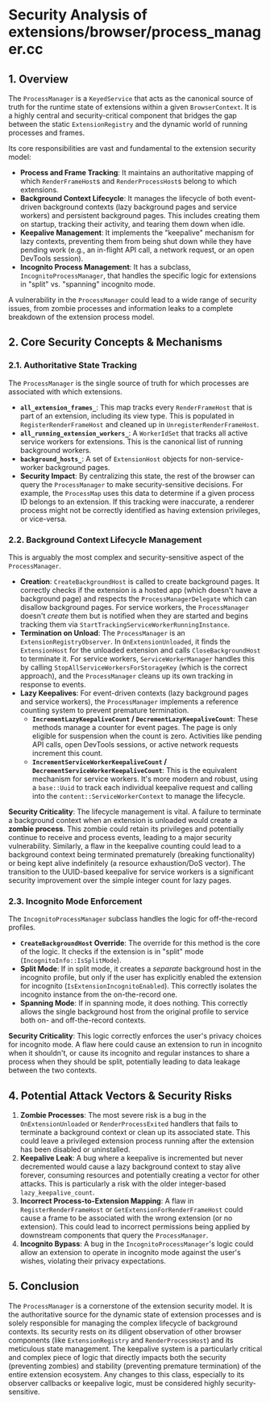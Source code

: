 # Security Analysis of extensions/browser/process_manager.cc

## 1. Overview

The `ProcessManager` is a `KeyedService` that acts as the canonical source of truth for the runtime state of extensions within a given `BrowserContext`. It is a highly central and security-critical component that bridges the gap between the static `ExtensionRegistry` and the dynamic world of running processes and frames.

Its core responsibilities are vast and fundamental to the extension security model:
-   **Process and Frame Tracking**: It maintains an authoritative mapping of which `RenderFrameHost`s and `RenderProcessHost`s belong to which extensions.
-   **Background Context Lifecycle**: It manages the lifecycle of both event-driven background contexts (lazy background pages and service workers) and persistent background pages. This includes creating them on startup, tracking their activity, and tearing them down when idle.
-   **Keepalive Management**: It implements the "keepalive" mechanism for lazy contexts, preventing them from being shut down while they have pending work (e.g., an in-flight API call, a network request, or an open DevTools session).
-   **Incognito Process Management**: It has a subclass, `IncognitoProcessManager`, that handles the specific logic for extensions in "split" vs. "spanning" incognito mode.

A vulnerability in the `ProcessManager` could lead to a wide range of security issues, from zombie processes and information leaks to a complete breakdown of the extension process model.

## 2. Core Security Concepts & Mechanisms

### 2.1. Authoritative State Tracking

The `ProcessManager` is the single source of truth for which processes are associated with which extensions.
-   **`all_extension_frames_`**: This map tracks every `RenderFrameHost` that is part of an extension, including its view type. This is populated in `RegisterRenderFrameHost` and cleaned up in `UnregisterRenderFrameHost`.
-   **`all_running_extension_workers_`**: A `WorkerIdSet` that tracks all active service workers for extensions. This is the canonical list of running background workers.
-   **`background_hosts_`**: A set of `ExtensionHost` objects for non-service-worker background pages.
-   **Security Impact**: By centralizing this state, the rest of the browser can query the `ProcessManager` to make security-sensitive decisions. For example, the `ProcessMap` uses this data to determine if a given process ID belongs to an extension. If this tracking were inaccurate, a renderer process might not be correctly identified as having extension privileges, or vice-versa.

### 2.2. Background Context Lifecycle Management

This is arguably the most complex and security-sensitive aspect of the `ProcessManager`.

-   **Creation**: `CreateBackgroundHost` is called to create background pages. It correctly checks if the extension is a hosted app (which doesn't have a background page) and respects the `ProcessManagerDelegate` which can disallow background pages. For service workers, the `ProcessManager` doesn't *create* them but is notified when they are started and begins tracking them via `StartTrackingServiceWorkerRunningInstance`.
-   **Termination on Unload**: The `ProcessManager` is an `ExtensionRegistryObserver`. In `OnExtensionUnloaded`, it finds the `ExtensionHost` for the unloaded extension and calls `CloseBackgroundHost` to terminate it. For service workers, `ServiceWorkerManager` handles this by calling `StopAllServiceWorkersForStorageKey` (which is the correct approach), and the `ProcessManager` cleans up its own tracking in response to events.
-   **Lazy Keepalives**: For event-driven contexts (lazy background pages and service workers), the `ProcessManager` implements a reference counting system to prevent premature termination.
    -   **`IncrementLazyKeepaliveCount` / `DecrementLazyKeepaliveCount`**: These methods manage a counter for event pages. The page is only eligible for suspension when the count is zero. Activities like pending API calls, open DevTools sessions, or active network requests increment this count.
    -   **`IncrementServiceWorkerKeepaliveCount` / `DecrementServiceWorkerKeepaliveCount`**: This is the equivalent mechanism for service workers. It's more modern and robust, using a `base::Uuid` to track each individual keepalive request and calling into the `content::ServiceWorkerContext` to manage the lifecycle.

**Security Criticality**: The lifecycle management is vital. A failure to terminate a background context when an extension is unloaded would create a **zombie process**. This zombie could retain its privileges and potentially continue to receive and process events, leading to a major security vulnerability. Similarly, a flaw in the keepalive counting could lead to a background context being terminated prematurely (breaking functionality) or being kept alive indefinitely (a resource exhaustion/DoS vector). The transition to the UUID-based keepalive for service workers is a significant security improvement over the simple integer count for lazy pages.

### 2.3. Incognito Mode Enforcement

The `IncognitoProcessManager` subclass handles the logic for off-the-record profiles.
-   **`CreateBackgroundHost` Override**: The override for this method is the core of the logic. It checks if the extension is in "split" mode (`IncognitoInfo::IsSplitMode`).
-   **Split Mode**: If in split mode, it creates a *separate* background host in the incognito profile, but only if the user has explicitly enabled the extension for incognito (`IsExtensionIncognitoEnabled`). This correctly isolates the incognito instance from the on-the-record one.
-   **Spanning Mode**: If in spanning mode, it does nothing. This correctly allows the single background host from the original profile to service both on- and off-the-record contexts.

**Security Criticality**: This logic correctly enforces the user's privacy choices for incognito mode. A flaw here could cause an extension to run in incognito when it shouldn't, or cause its incognito and regular instances to share a process when they should be split, potentially leading to data leakage between the two contexts.

## 4. Potential Attack Vectors & Security Risks

1.  **Zombie Processes**: The most severe risk is a bug in the `OnExtensionUnloaded` or `RenderProcessExited` handlers that fails to terminate a background context or clean up its associated state. This could leave a privileged extension process running after the extension has been disabled or uninstalled.
2.  **Keepalive Leak**: A bug where a keepalive is incremented but never decremented would cause a lazy background context to stay alive forever, consuming resources and potentially creating a vector for other attacks. This is particularly a risk with the older integer-based `lazy_keepalive_count`.
3.  **Incorrect Process-to-Extension Mapping**: A flaw in `RegisterRenderFrameHost` or `GetExtensionForRenderFrameHost` could cause a frame to be associated with the wrong extension (or no extension). This could lead to incorrect permissions being applied by downstream components that query the `ProcessManager`.
4.  **Incognito Bypass**: A bug in the `IncognitoProcessManager`'s logic could allow an extension to operate in incognito mode against the user's wishes, violating their privacy expectations.

## 5. Conclusion

The `ProcessManager` is a cornerstone of the extension security model. It is the authoritative source for the dynamic state of extension processes and is solely responsible for managing the complex lifecycle of background contexts. Its security rests on its diligent observation of other browser components (like `ExtensionRegistry` and `RenderProcessHost`) and its meticulous state management. The keepalive system is a particularly critical and complex piece of logic that directly impacts both the security (preventing zombies) and stability (preventing premature termination) of the entire extension ecosystem. Any changes to this class, especially to its observer callbacks or keepalive logic, must be considered highly security-sensitive.